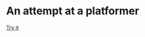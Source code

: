 An attempt at a platformer
==========================

[Try it](http://github.com/nicmendoza/small-platformer)

